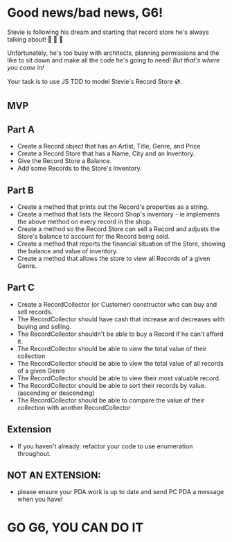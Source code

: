 # Good news/bad news, G6!

Stevie is following his dream and starting that record store he's always talking about! :minidisc: :minidisc: :minidisc:

Unfortunately, he's too busy with architects, planning permissions and the like to sit down and make all the code he's going to need! _But that's where you come in!_

Your task is to use JS TDD to model Stevie's Record Store :cd:.

## MVP

## Part A

- Create a Record object that has an Artist, Title, Genre, and Price
- Create a Record Store that has a Name, City and an Inventory.
- Give the Record Store a Balance.
- Add some Records to the Store's Inventory.

## Part B

- Create a method that prints out the Record's properties as a string.
- Create a method that lists the Record Shop's inventory - ie implements the above method on every record in the shop.
- Create a method so the Record Store can sell a Record and adjusts the Store's balance to account for the Record being sold.
- Create a method that reports the financial situation of the Store, showing the balance and value of inventory.
- Create a method that allows the store to view all Records of a given Genre.

## Part C

- Create a RecordCollector (or Customer) constructor who can buy and sell records.
- The RecordCollector should have cash that increase and decreases with buying and selling.
- The RecordCollector shouldn't be able to buy a Record if he can't afford it.
- The RecordCollector should be able to view the total value of their collection
- The RecordCollector should be able to view the total value of all records of a given Genre
- The RecordCollector should be able to view their most valuable record.
- The RecordCollector should be able to sort their records by value. (ascending or descending)
- The RecordCollector should be able to compare the value of their collection with another RecordCollector


## Extension

- If you haven't already: refactor your code to use enumeration throughout.

## NOT AN EXTENSION:

- please ensure your PDA work is up to date and send PC PDA a message when you have!

# GO G6, YOU CAN DO IT
